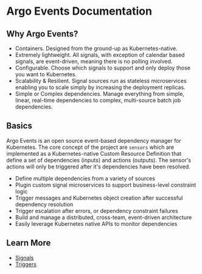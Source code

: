 # Argo Events Documentation

## Why Argo Events?
- Containers. Designed from the ground-up as Kubernetes-native.
- Extremely lightweight. All signals, with exception of calendar based signals, are event-driven, meaning there is no polling involved.
- Configurable. Choose which signals to support and only deploy those you want to Kubernetes.
- Scalability & Resilient. Signal sources run as stateless microservices enabling you to scale simply by increasing the deployment replicas.
- Simple or Complex dependencies. Manage everything from simple, linear, real-time dependencies to complex, multi-source batch job dependencies.

## Basics
Argo Events is an open source event-based dependency manager for Kubernetes. The core concept of the project are `sensors` which are implemented as a Kubernetes-native Custom Resource Definition that define a set of dependencies (inputs) and actions (outputs). The sensor's actions will only be triggered after it's dependencies have been resolved.
- Define multiple dependencies from a variety of sources
- Plugin custom signal microservices to support business-level constraint logic
- Trigger messages and Kubernetes object creation after successful dependency resolution
- Trigger escalation after errors, or dependency constraint failures
- Build and manage a distributed, cross-team, event-driven architecture
- Easily leverage Kubernetes native APIs to monitor dependencies

## Learn More
- [Signals](signal-guide.md)
- [Triggers](trigger-guide.md)

